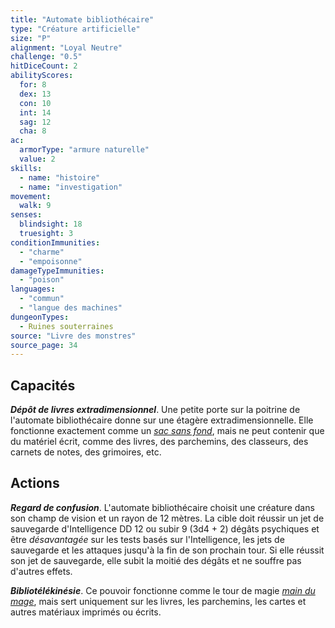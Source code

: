 ```yaml
---
title: "Automate bibliothécaire"
type: "Créature artificielle"
size: "P"
alignment: "Loyal Neutre"
challenge: "0.5"
hitDiceCount: 2
abilityScores:
  for: 8
  dex: 13
  con: 10
  int: 14
  sag: 12
  cha: 8
ac:
  armorType: "armure naturelle"
  value: 2
skills:
  - name: "histoire"
  - name: "investigation"
movement:
  walk: 9
senses:
  blindsight: 18
  truesight: 3
conditionImmunities:
  - "charme"
  - "empoisonne"
damageTypeImmunities:
  - "poison"
languages:
  - "commun"
  - "langue des machines"
dungeonTypes:
  - Ruines souterraines
source: "Livre des monstres"
source_page: 34
---
```

## Capacités
_**Dépôt de livres extradimensionnel**_. Une petite porte sur la poitrine de l'automate bibliothécaire donne sur une étagère extradimensionnelle. Elle fonctionne exactement comme un [_sac sans fond_](/liste-objets-magiques/sac-sans-fond/), mais ne peut contenir que du matériel écrit, comme des livres, des parchemins, des classeurs, des carnets de notes, des grimoires, etc.

## Actions
_**Regard de confusion**_. L'automate bibliothécaire choisit une créature dans son champ de vision et un rayon de 12 mètres. La cible doit réussir un jet de sauvegarde d'Intelligence DD 12 ou subir 9 (3d4 + 2) dégâts psychiques et être _désavantagée_ sur les tests basés sur l'Intelligence, les jets de sauvegarde et les attaques jusqu'à la fin de son prochain tour. Si elle réussit son jet de sauvegarde, elle subit la moitié des dégâts et ne souffre pas d'autres effets.

_**Bibliotélékinésie**_. Ce pouvoir fonctionne comme le tour de magie [_main du mage_](/grimoire/main-du-mage/), mais sert uniquement sur les livres, les parchemins, les cartes et autres matériaux imprimés ou écrits.

